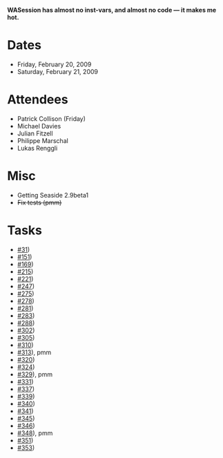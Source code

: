 **WASession has almost no inst-vars, and almost no code — it makes me hot.**

# Dates #

  * Friday, February 20, 2009
  * Saturday, February 21, 2009

# Attendees #

  * Patrick Collison (Friday)
  * Michael Davies
  * Julian Fitzell
  * Philippe Marschal
  * Lukas Renggli

# Misc #
  * Getting Seaside 2.9beta1
  * ~~Fix tests (pmm)~~

# Tasks #

  * [#31](https://github.com/SeasideSt/Seaside/issues/31))
  * [#151](https://github.com/SeasideSt/Seaside/issues/151))
  * [#169](https://github.com/SeasideSt/Seaside/issues/169))
  * [#215](https://github.com/SeasideSt/Seaside/issues/215))
  * [#221](https://github.com/SeasideSt/Seaside/issues/221))
  * [#247](https://github.com/SeasideSt/Seaside/issues/247))
  * [#275](https://github.com/SeasideSt/Seaside/issues/275))
  * [#278](https://github.com/SeasideSt/Seaside/issues/278))
  * [#281](https://github.com/SeasideSt/Seaside/issues/281))
  * [#283](https://github.com/SeasideSt/Seaside/issues/283))
  * [#288](https://github.com/SeasideSt/Seaside/issues/288))
  * [#302](https://github.com/SeasideSt/Seaside/issues/302))
  * [#305](https://github.com/SeasideSt/Seaside/issues/305))
  * [#310](https://github.com/SeasideSt/Seaside/issues/310))
  * [#313](https://github.com/SeasideSt/Seaside/issues/313)), pmm
  * [#320](https://github.com/SeasideSt/Seaside/issues/320))
  * [#324](https://github.com/SeasideSt/Seaside/issues/324))
  * [#329](https://github.com/SeasideSt/Seaside/issues/329)), pmm
  * [#331](https://github.com/SeasideSt/Seaside/issues/331))
  * [#337](https://github.com/SeasideSt/Seaside/issues/337))
  * [#339](https://github.com/SeasideSt/Seaside/issues/339))
  * [#340](https://github.com/SeasideSt/Seaside/issues/340))
  * [#341](https://github.com/SeasideSt/Seaside/issues/341))
  * [#345](https://github.com/SeasideSt/Seaside/issues/345))
  * [#346](https://github.com/SeasideSt/Seaside/issues/346))
  * [#348](https://github.com/SeasideSt/Seaside/issues/348)), pmm
  * [#351](https://github.com/SeasideSt/Seaside/issues/351))
  * [#353](https://github.com/SeasideSt/Seaside/issues/353))
